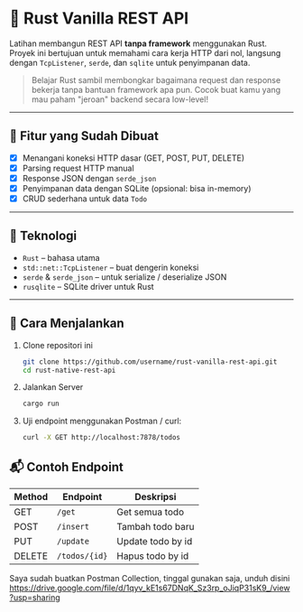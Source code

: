 # 🦀 Rust Vanilla REST API

Latihan membangun REST API **tanpa framework** menggunakan Rust. Proyek ini bertujuan untuk memahami cara kerja HTTP dari nol, langsung dengan `TcpListener`, `serde`, dan `sqlite` untuk penyimpanan data.

> Belajar Rust sambil membongkar bagaimana request dan response bekerja tanpa bantuan framework apa pun. Cocok buat kamu yang mau paham "jeroan" backend secara low-level!

---

## 🚧 Fitur yang Sudah Dibuat

- [x] Menangani koneksi HTTP dasar (GET, POST, PUT, DELETE)
- [x] Parsing request HTTP manual
- [x] Response JSON dengan `serde_json`
- [x] Penyimpanan data dengan SQLite (opsional: bisa in-memory)
- [x] CRUD sederhana untuk data `Todo`

---

## 🧱 Teknologi

- `Rust` – bahasa utama
- `std::net::TcpListener` – buat dengerin koneksi
- `serde` & `serde_json` – untuk serialize / deserialize JSON
- `rusqlite` – SQLite driver untuk Rust

---

## 🏁 Cara Menjalankan

1. Clone repositori ini

   ```bash
   git clone https://github.com/username/rust-vanilla-rest-api.git
   cd rust-native-rest-api
   ```

2. Jalankan Server

   ```bash
   cargo run
   ```

3. Uji endpoint menggunakan Postman / curl:

   ```bash
   curl -X GET http://localhost:7878/todos
   ```

## 📬 Contoh Endpoint

| Method | Endpoint       | Deskripsi            |
|--------|----------------|----------------------|
| GET    | `/get`         | Get semua todo       |
| POST   | `/insert`      | Tambah todo baru     |
| PUT    | `/update`      | Update todo by id    |
| DELETE | `/todos/{id}`  | Hapus todo by id     |

Saya sudah buatkan Postman Collection, tinggal gunakan saja, unduh disini
https://drive.google.com/file/d/1qyv_kE1s67DNqK_Sz3rp_oJiqP31sK9_/view?usp=sharing
